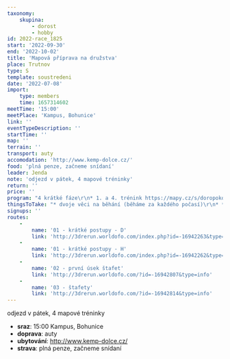 ```yaml
---
taxonomy:
    skupina:
        - dorost
        - hobby
id: 2022-race_1825
start: '2022-09-30'
end: '2022-10-02'
title: 'Mapová příprava na družstva'
place: Trutnov
type: S
template: soustredeni
date: '2022-07-08'
import:
    type: members
    time: 1657314602
meetTime: '15:00'
meetPlace: 'Kampus, Bohunice'
link: ''
eventTypeDescription: ''
startTime: ''
map: ''
terrain: ''
transport: auty
accomodation: 'http://www.kemp-dolce.cz/'
food: 'plná penze, začneme snídaní'
leader: Jenda
note: 'odjezd v pátek, 4 mapové tréninky'
return: ''
price: ''
program: "4 krátké fáze\r\n* 1. a 4. trénink https://mapy.cz/s/doropokopa\r\n* 2. trénink https://en.mapy.cz/s/mofajorosa\r\n* 3. trénink https://en.mapy.cz/s/bugapedelu"
thingsToTake: "* dvoje věci na běhání (běháme za každého počasí)\r\n* **čip** a **buzolu**"
signups: ''
routes:
    -
        name: '01 - krátké postupy - D'
        link: 'http://3drerun.worldofo.com/index.php?id=-16942263&type=info'
    -
        name: '01 - krátké postupy - H'
        link: 'http://3drerun.worldofo.com/index.php?id=-16942262&type=info'
    -
        name: '02 - první úsek štafet'
        link: 'http://3drerun.worldofo.com/?id=-16942807&type=info'
    -
        name: '03 - štafety'
        link: 'http://3drerun.worldofo.com/?id=-16942814&type=info'
---
```


odjezd v pátek, 4 mapové tréninky
* **sraz**: 15:00 Kampus, Bohunice
* **doprava**: auty
* **ubytování**: http://www.kemp-dolce.cz/
* **strava**: plná penze, začneme snídaní
